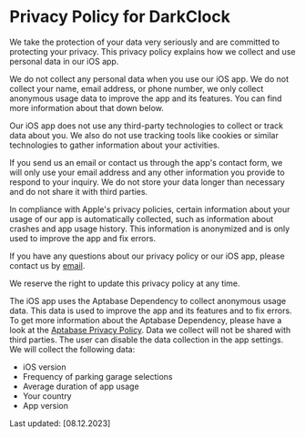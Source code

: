 # Privacy Policy for DarkClock

We take the protection of your data very seriously and are committed to
protecting your privacy. This privacy policy explains how we collect and
use personal data in our iOS app.

We do not collect any personal data when you use our iOS app. We do not collect your name, email address, or phone
number, we only collect anonymous usage data to improve the app and its features. You can find more information about that down below.

Our iOS app does not use any third-party technologies to collect or
track data about you. We also do not use tracking tools like cookies or
similar technologies to gather information about your activities.

If you send us an email or contact us through the app's contact form, we
will only use your email address and any other information you provide
to respond to your inquiry. We do not store your data longer than
necessary and do not share it with third parties.

In compliance with Apple's privacy policies, certain information about
your usage of our app is automatically collected, such as information
about crashes and app usage history. This information is anonymized and
is only used to improve the app and fix errors.

If you have any questions about our privacy policy or our iOS app,
please contact us by [email](mailto:bircni@icloud.com).

We reserve the right to update this privacy policy at any time.

The iOS app uses the Aptabase Dependency to collect anonymous usage data. This data is used to improve the app
and its features and to fix errors. To get more information about the Aptabase
Dependency, please have a look at the [Aptabase Privacy Policy](https://aptabase.com/legal/privacy).
Data we collect will not be shared with third parties.
The user can disable the data collection in the app settings.
We will collect the following data:

- iOS version
- Frequency of parking garage selections
- Average duration of app usage
- Your country
- App version

Last updated: \[08.12.2023\]
